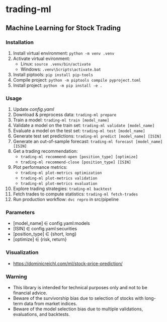 # trading-ml
## Machine Learning for Stock Trading

### Installation
1. Install virtual environment: `python -m venv .venv`
2. Activate virtual evironment:
    - Linux: `source .venv/bin/activate`
    - Windows: `.venv\Scripts\activate.bat`
3. Install piptools: `pip install pip-tools`
4. Compile project: `python -m piptools compile pyproject.toml`
5. Install project: `python -m pip install -e .`

### Usage
1. Update *config.yaml*
2. Download & preprocess data: `trading-ml prepare`
3. Train a model: `trading-ml train [model_name]`
4. Validate a model on the train set: `trading-ml validate [model_name]`
5. Evaluate a model on the test set: `trading-ml test [model_name]`
6. Generate test set predictions: `trading-ml predict [model_name] [ISIN]`
7. Generate an out-of-sample forecast: `trading-ml forecast [model_name] [ISIN]`
8. Get a trading recommendation:
    - `trading-ml recommend-open [position_type] [optimize]`
    - `trading-ml recommend-close [position_type] [ISIN]`
9. Plot performance metrics:
    - `trading-ml plot-metrics optimization`
    - `trading-ml plot-metrics validation`
    - `trading-ml plot-metrics evaluation`
10. Explore trading strategies: `trading-ml backtest`
11. Fetch trades to compute statistics: `trading-ml fetch-trades`
12. Run production workflow: `dvc repro` in src/pipeline

### Parameters
- [model_name] ∈ config.yaml:models
- [ISIN] ∈ config.yaml:securities
- [position_type] ∈ {short, long}
- [optimize] ∈ {risk, return}

### Visualization
- https://dominicreichl.com/ml/stock-price-prediction/

### Warning
- This library is intended for technical purposes only and not to be financial advice.
- Beware of the survivorship bias due to selection of stocks with long-term data from market indices.
- Beware of the model selection bias due to multiple validations, evaluations, and backtests.
